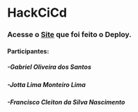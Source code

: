 # HackCiCd

### Acesse o [Site](https://hypothasis.github.io/Hackathon-2/) que foi feito o Deploy.

#### Participantes:

##### -Gabriel Oliveira dos Santos
 
##### -Jotta Lima Monteiro Lima
 
##### -Francisco Cleiton da Silva Nascimento

